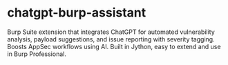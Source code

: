 # chatgpt-burp-assistant
Burp Suite extension that integrates ChatGPT for automated vulnerability analysis, payload suggestions, and issue reporting with severity tagging. Boosts AppSec workflows using AI. Built in Jython, easy to extend and use in Burp Professional.
